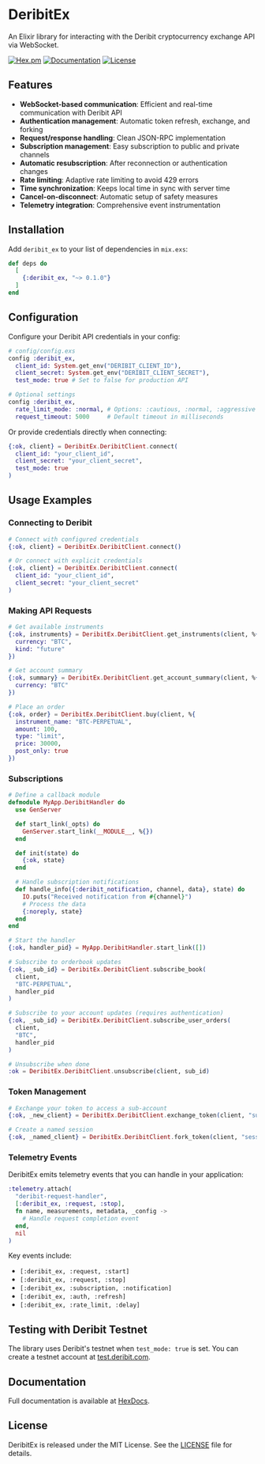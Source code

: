# DeribitEx

An Elixir library for interacting with the Deribit cryptocurrency exchange API via WebSocket.

[![Hex.pm](https://img.shields.io/hexpm/v/deribit_ex.svg)](https://hex.pm/packages/deribit_ex)
[![Documentation](https://img.shields.io/badge/docs-hexpm-blue.svg)](https://hexdocs.pm/deribit_ex)
[![License](https://img.shields.io/hexpm/l/deribit_ex.svg)](https://github.com/username/deribit_ex/blob/master/LICENSE)

## Features

- **WebSocket-based communication**: Efficient and real-time communication with Deribit API
- **Authentication management**: Automatic token refresh, exchange, and forking
- **Request/response handling**: Clean JSON-RPC implementation
- **Subscription management**: Easy subscription to public and private channels
- **Automatic resubscription**: After reconnection or authentication changes
- **Rate limiting**: Adaptive rate limiting to avoid 429 errors
- **Time synchronization**: Keeps local time in sync with server time
- **Cancel-on-disconnect**: Automatic setup of safety measures
- **Telemetry integration**: Comprehensive event instrumentation

## Installation

Add `deribit_ex` to your list of dependencies in `mix.exs`:

```elixir
def deps do
  [
    {:deribit_ex, "~> 0.1.0"}
  ]
end
```

## Configuration

Configure your Deribit API credentials in your config:

```elixir
# config/config.exs
config :deribit_ex,
  client_id: System.get_env("DERIBIT_CLIENT_ID"),
  client_secret: System.get_env("DERIBIT_CLIENT_SECRET"),
  test_mode: true # Set to false for production API

# Optional settings
config :deribit_ex,
  rate_limit_mode: :normal, # Options: :cautious, :normal, :aggressive
  request_timeout: 5000     # Default timeout in milliseconds
```

Or provide credentials directly when connecting:

```elixir
{:ok, client} = DeribitEx.DeribitClient.connect(
  client_id: "your_client_id",
  client_secret: "your_client_secret",
  test_mode: true
)
```

## Usage Examples

### Connecting to Deribit

```elixir
# Connect with configured credentials
{:ok, client} = DeribitEx.DeribitClient.connect()

# Or connect with explicit credentials
{:ok, client} = DeribitEx.DeribitClient.connect(
  client_id: "your_client_id",
  client_secret: "your_client_secret"
)
```

### Making API Requests

```elixir
# Get available instruments
{:ok, instruments} = DeribitEx.DeribitClient.get_instruments(client, %{
  currency: "BTC",
  kind: "future"
})

# Get account summary
{:ok, summary} = DeribitEx.DeribitClient.get_account_summary(client, %{
  currency: "BTC"
})

# Place an order
{:ok, order} = DeribitEx.DeribitClient.buy(client, %{
  instrument_name: "BTC-PERPETUAL",
  amount: 100,
  type: "limit",
  price: 30000,
  post_only: true
})
```

### Subscriptions

```elixir
# Define a callback module
defmodule MyApp.DeribitHandler do
  use GenServer

  def start_link(_opts) do
    GenServer.start_link(__MODULE__, %{})
  end

  def init(state) do
    {:ok, state}
  end

  # Handle subscription notifications
  def handle_info({:deribit_notification, channel, data}, state) do
    IO.puts("Received notification from #{channel}")
    # Process the data
    {:noreply, state}
  end
end

# Start the handler
{:ok, handler_pid} = MyApp.DeribitHandler.start_link([])

# Subscribe to orderbook updates
{:ok, _sub_id} = DeribitEx.DeribitClient.subscribe_book(
  client,
  "BTC-PERPETUAL",
  handler_pid
)

# Subscribe to your account updates (requires authentication)
{:ok, _sub_id} = DeribitEx.DeribitClient.subscribe_user_orders(
  client,
  "BTC",
  handler_pid
)

# Unsubscribe when done
:ok = DeribitEx.DeribitClient.unsubscribe(client, sub_id)
```

### Token Management

```elixir
# Exchange your token to access a sub-account
{:ok, _new_client} = DeribitEx.DeribitClient.exchange_token(client, "subaccount_name")

# Create a named session
{:ok, _named_client} = DeribitEx.DeribitClient.fork_token(client, "session_name")
```

### Telemetry Events

DeribitEx emits telemetry events that you can handle in your application:

```elixir
:telemetry.attach(
  "deribit-request-handler",
  [:deribit_ex, :request, :stop],
  fn name, measurements, metadata, _config ->
    # Handle request completion event
  end,
  nil
)
```

Key events include:
- `[:deribit_ex, :request, :start]`
- `[:deribit_ex, :request, :stop]`
- `[:deribit_ex, :subscription, :notification]`
- `[:deribit_ex, :auth, :refresh]`
- `[:deribit_ex, :rate_limit, :delay]`

## Testing with Deribit Testnet

The library uses Deribit's testnet when `test_mode: true` is set. You can create a testnet account at [test.deribit.com](https://test.deribit.com/).

## Documentation

Full documentation is available at [HexDocs](https://hexdocs.pm/deribit_ex).

## License

DeribitEx is released under the MIT License. See the [LICENSE](LICENSE) file for details.